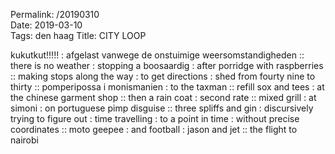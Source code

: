 Permalink: /20190310  
Date: 2019-03-10  
Tags: den haag
Title: CITY LOOP
  
kukutkut!!!!! : afgelast vanwege de onstuimige weersomstandigheden :: there is no weather : stopping a boosaardig : after porridge with raspberries :: making stops along the way : to get directions : shed from fourty nine to thirty :: pomperipossa i monismanien : to the taxman :: refill sox and tees : at the chinese garment shop :: then a rain coat : second rate :: mixed grill : at simoni : on portuguese pimp disguise :: three spliffs and gin : discursively trying to figure out : time travelling : to a point in time : without precise coordinates :: moto geepee : and football : jason and jet :: the flight to nairobi